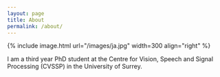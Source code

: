 ```yaml
---
layout: page
title: About
permalink: /about/
---
```


{% include image.html url="/images/ja.jpg" width=300 align="right" %}

I am a third year PhD student at the Centre for Vision, Speech and Signal Processing (CVSSP) in the University of Surrey. 
